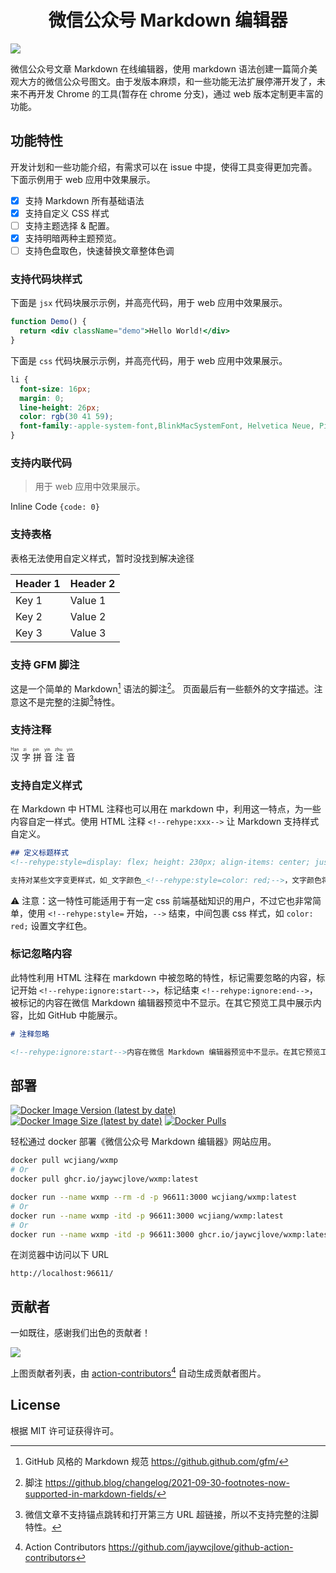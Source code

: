 <div align="center">

<h1 align="center">微信公众号 Markdown 编辑器</h1>

</div>

![](https://user-images.githubusercontent.com/1680273/187980169-e648f2a4-41f0-496f-8450-7f5ffc255059.png)

微信公众号文章 Markdown 在线编辑器，使用 markdown 语法创建一篇简介美观大方的微信公众号图文。由于发版本麻烦，和一些功能无法扩展停滞开发了，未来不再开发 Chrome 的工具(暂存在 chrome 分支)，通过 web 版本定制更丰富的功能。

## 功能特性

开发计划和一些功能介绍，有需求可以在 issue 中提，使得工具变得更加完善。下面示例用于 web 应用中效果展示。

- [x] 支持 Markdown 所有基础语法
- [x] 支持自定义 CSS 样式
- [ ] 支持主题选择 & 配置。
- [x] 支持明暗两种主题预览。
- [ ] 支持色盘取色，快速替换文章整体色调

### 支持代码块样式

下面是 `jsx` 代码块展示示例，并高亮代码，用于 web 应用中效果展示。

```jsx
function Demo() {
  return <div className="demo">Hello World!</div>
}
```

下面是 `css` 代码块展示示例，并高亮代码，用于 web 应用中效果展示。

```css
li {
  font-size: 16px;
  margin: 0;
  line-height: 26px;
  color: rgb(30 41 59);
  font-family:-apple-system-font,BlinkMacSystemFont, Helvetica Neue, PingFang SC, Hiragino Sans GB , Microsoft YaHei UI , Microsoft YaHei ,Arial,sans-serif;
}
```

### 支持内联代码

> 用于 web 应用中效果展示。

Inline Code `{code: 0}`

### 支持表格

表格无法使用自定义样式，暂时没找到解决途径

| Header 1 | Header 2 |
| --- | --- |
| Key 1 | Value 1 |
| Key 2 | Value 2 |
| Key 3 | Value 3 |

### 支持 GFM 脚注

这是一个简单的 Markdown[^1] 语法的脚注[^2]。 页面最后有一些额外的文字描述。注意这不是完整的注脚[^3]特性。

[^1]: GitHub 风格的 Markdown 规范 https://github.github.com/gfm/
[^2]: 脚注 https://github.blog/changelog/2021-09-30-footnotes-now-supported-in-markdown-fields/
[^3]: 微信文章不支持锚点跳转和打开第三方 URL 超链接，所以不支持完整的注脚特性。

### 支持注释

<ruby>
  汉 <rp></rp><rt>Han</rt><rp></rp>
  字 <rp></rp><rt>zi</rt><rp></rp>
  拼 <rp></rp><rt>pin</rt><rp></rp>
  音 <rp></rp><rt>yin</rt><rp></rp>
  注 <rp></rp><rt>zhu</rt><rp></rp>
  音 <rp></rp><rt>yin</rt><rp></rp>
</ruby>

### 支持自定义样式
<!--rehype:style=color: red;-->

在 Markdown 中 HTML 注释也可以用在 markdown 中，利用这一特点，为一些内容自定一样式。使用 HTML 注释 `<!--rehype:xxx-->`<!--rehype:style=color: red;background: #ff000033;--> 让 Markdown 支持样式自定义。

```markdown
## 定义标题样式
<!--rehype:style=display: flex; height: 230px; align-items: center; justify-content: center; font-size: 38px;-->

支持对某些文字变更样式，如_文字颜色_<!--rehype:style=color: red;-->，文字颜色将被设置为红色(red)。
```

⚠️ 注意：这一特性可能适用于有一定 css 前端基础知识的用户，不过它也非常简单，使用 `<!--rehype:style=` 开始，`-->` 结束，中间包裹 css 样式，如 `color: red;` 设置文字红色。


### 标记忽略内容

此特性利用 HTML 注释在 markdown 中被忽略的特性，标记需要忽略的内容，标记开始 `<!--rehype:ignore:start-->`，标记结束 `<!--rehype:ignore:end-->`，被标记的内容在微信 Markdown 编辑器预览中不显示。在其它预览工具中展示内容，比如 GitHub 中能展示。

```markdown
# 注释忽略

<!--rehype:ignore:start-->内容在微信 Markdown 编辑器预览中不显示。在其它预览工具中展示内容。<!--rehype:ignore:end-->
```

## 部署

[![Docker Image Version (latest by date)](https://img.shields.io/docker/v/wcjiang/wxmp?logo=docker)](https://hub.docker.com/r/wcjiang/wxmp) [![Docker Image Size (latest by date)](https://img.shields.io/docker/image-size/wcjiang/wxmp?logo=docker)](https://hub.docker.com/r/wcjiang/wxmp) [![Docker Pulls](https://img.shields.io/docker/pulls/wcjiang/wxmp?logo=docker)](https://hub.docker.com/r/wcjiang/wxmp)

轻松通过 docker 部署《微信公众号 Markdown 编辑器》网站应用。

```bash
docker pull wcjiang/wxmp
# Or
docker pull ghcr.io/jaywcjlove/wxmp:latest
```

```bash
docker run --name wxmp --rm -d -p 96611:3000 wcjiang/wxmp:latest
# Or
docker run --name wxmp -itd -p 96611:3000 wcjiang/wxmp:latest
# Or
docker run --name wxmp -itd -p 96611:3000 ghcr.io/jaywcjlove/wxmp:latest
```

在浏览器中访问以下 URL

```
http://localhost:96611/
```

## 贡献者

一如既往，感谢我们出色的贡献者！

<a href="https://github.com/jaywcjlove/wxmp/graphs/contributors">
  <img src="https://jaywcjlove.github.io/wxmp/CONTRIBUTORS.svg" />
</a>

上图贡献者列表，由 [action-contributors](https://github.com/jaywcjlove/github-action-contributors)[^4] 自动生成贡献者图片。


[^4]: Action Contributors https://github.com/jaywcjlove/github-action-contributors

## License

根据 MIT 许可证获得许可。
